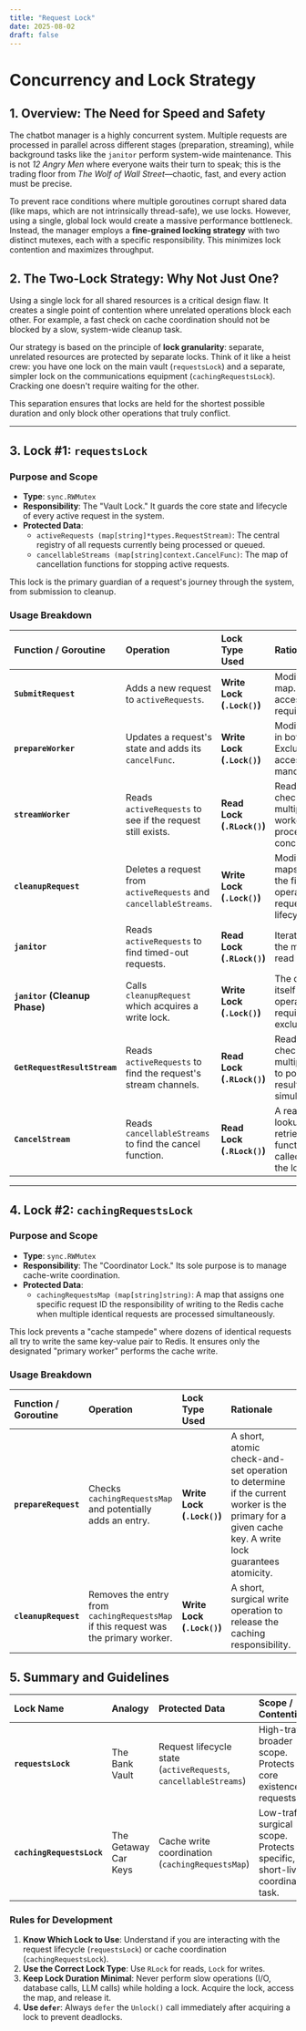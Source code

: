 ```yaml
---
title: "Request Lock"
date: 2025-08-02
draft: false
---
```


# Concurrency and Lock Strategy

## 1. Overview: The Need for Speed and Safety

The chatbot manager is a highly concurrent system. Multiple requests are processed in parallel across different stages (preparation, streaming), while background tasks like the `janitor` perform system-wide maintenance. This is not *12 Angry Men* where everyone waits their turn to speak; this is the trading floor from *The Wolf of Wall Street*—chaotic, fast, and every action must be precise.

To prevent race conditions where multiple goroutines corrupt shared data (like maps, which are not intrinsically thread-safe), we use locks. However, using a single, global lock would create a massive performance bottleneck. Instead, the manager employs a **fine-grained locking strategy** with two distinct mutexes, each with a specific responsibility. This minimizes lock contention and maximizes throughput.

## 2. The Two-Lock Strategy: Why Not Just One?

Using a single lock for all shared resources is a critical design flaw. It creates a single point of contention where unrelated operations block each other. For example, a fast check on cache coordination should not be blocked by a slow, system-wide cleanup task.

Our strategy is based on the principle of **lock granularity**: separate, unrelated resources are protected by separate locks. Think of it like a heist crew: you have one lock on the main vault (`requestsLock`) and a separate, simpler lock on the communications equipment (`cachingRequestsLock`). Cracking one doesn't require waiting for the other.

This separation ensures that locks are held for the shortest possible duration and only block other operations that truly conflict.

---

## 3. Lock #1: `requestsLock`

### Purpose and Scope

*   **Type**: `sync.RWMutex`
*   **Responsibility**: The "Vault Lock." It guards the core state and lifecycle of every active request in the system.
*   **Protected Data**:
    *   `activeRequests (map[string]*types.RequestStream)`: The central registry of all requests currently being processed or queued.
    *   `cancellableStreams (map[string]context.CancelFunc)`: The map of cancellation functions for stopping active requests.

This lock is the primary guardian of a request's journey through the system, from submission to cleanup.

### Usage Breakdown

| Function / Goroutine | Operation | Lock Type Used | Rationale |
| :--- | :--- | :--- | :--- |
| **`SubmitRequest`** | Adds a new request to `activeRequests`. | **Write Lock (`.Lock()`)** | Modifies the map. Exclusive access is required. |
| **`prepareWorker`** | Updates a request's state and adds its `cancelFunc`. | **Write Lock (`.Lock()`)** | Modifies data in both maps. Exclusive access is mandatory. |
| **`streamWorker`** | Reads `activeRequests` to see if the request still exists. | **Read Lock (`.RLock()`)** | Read-only check. Allows multiple stream workers to proceed concurrently. |
| **`cleanupRequest`** | Deletes a request from `activeRequests` and `cancellableStreams`. | **Write Lock (`.Lock()`)** | Modifies both maps. This is the final write operation in a request's lifecycle. |
| **`janitor`** | Reads `activeRequests` to find timed-out requests. | **Read Lock (`.RLock()`)** | Iterating over the map is a read operation. |
| **`janitor` (Cleanup Phase)**| Calls `cleanupRequest` which acquires a write lock. | **Write Lock (`.Lock()`)** | The cleanup itself is a write operation requiring an exclusive lock. |
| **`GetRequestResultStream`** | Reads `activeRequests` to find the request's stream channels. | **Read Lock (`.RLock()`)** | Read-only check. Allows multiple clients to poll for their results simultaneously. |
| **`CancelStream`** | Reads `cancellableStreams` to find the cancel function. | **Read Lock (`.RLock()`)** | A read-only lookup. After retrieval, the function is called outside the lock. |

---

## 4. Lock #2: `cachingRequestsLock`

### Purpose and Scope

*   **Type**: `sync.RWMutex`
*   **Responsibility**: The "Coordinator Lock." Its sole purpose is to manage cache-write coordination.
*   **Protected Data**:
    *   `cachingRequestsMap (map[string]string)`: A map that assigns one specific request ID the responsibility of writing to the Redis cache when multiple identical requests are processed simultaneously.

This lock prevents a "cache stampede" where dozens of identical requests all try to write the same key-value pair to Redis. It ensures only the designated "primary worker" performs the cache write.

### Usage Breakdown

| Function / Goroutine | Operation | Lock Type Used | Rationale |
| :--- | :--- | :--- | :--- |
| **`prepareRequest`** | Checks `cachingRequestsMap` and potentially adds an entry. | **Write Lock (`.Lock()`)** | A short, atomic check-and-set operation to determine if the current worker is the primary for a given cache key. A write lock guarantees atomicity. |
| **`cleanupRequest`** | Removes the entry from `cachingRequestsMap` if this request was the primary worker. | **Write Lock (`.Lock()`)** | A short, surgical write operation to release the caching responsibility. |

## 5. Summary and Guidelines

| Lock Name | Analogy | Protected Data | Scope / Contention |
| :--- | :--- | :--- | :--- |
| **`requestsLock`** | The Bank Vault | Request lifecycle state (`activeRequests`, `cancellableStreams`) | High-traffic, broader scope. Protects the core existence of requests. |
| **`cachingRequestsLock`**| The Getaway Car Keys | Cache write coordination (`cachingRequestsMap`) | Low-traffic, surgical scope. Protects a specific, short-lived coordination task. |

### Rules for Development

1.  **Know Which Lock to Use**: Understand if you are interacting with the request lifecycle (`requestsLock`) or cache coordination (`cachingRequestsLock`).
2.  **Use the Correct Lock Type**: Use `RLock` for reads, `Lock` for writes.
3.  **Keep Lock Duration Minimal**: Never perform slow operations (I/O, database calls, LLM calls) while holding a lock. Acquire the lock, access the map, and release it.
4.  **Use `defer`**: Always `defer` the `Unlock()` call immediately after acquiring a lock to prevent deadlocks.

